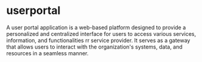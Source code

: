# userportal
A user portal application is a web-based platform designed to provide a personalized and centralized interface for users to access various services, information, and functionalities rr service provider. It serves as a gateway that allows users to interact with the organization's systems, data, and resources in a seamless manner.
